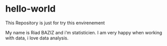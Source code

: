 # hello-world
This Repository is just for try this envirenement

My name is Riad BAZIZ and i'm statisticien.
I am very happy when working with data, i love data analysis.
